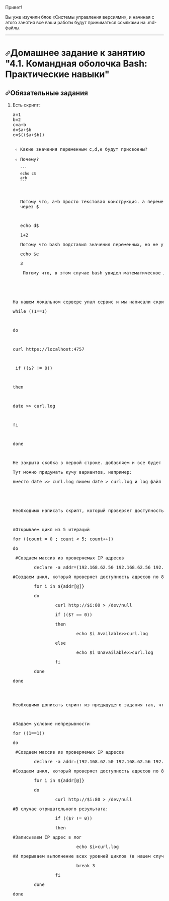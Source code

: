 
<p>Привет!</p>
<p>Вы уже изучили блок «Системы управления версиями», и начиная с этого занятия все ваши работы будут приниматься ссылками на .md-файлы.</p>
<hr>
<h1><a id="user-content-домашнее-задание-к-занятию-41-командная-оболочка-bash-практические-навыки" class="anchor" aria-hidden="true" href="#домашнее-задание-к-занятию-41-командная-оболочка-bash-практические-навыки"><svg class="octicon octicon-link" viewBox="0 0 16 16" version="1.1" width="16" height="16" aria-hidden="true"><path fill-rule="evenodd" d="M7.775 3.275a.75.75 0 001.06 1.06l1.25-1.25a2 2 0 112.83 2.83l-2.5 2.5a2 2 0 01-2.83 0 .75.75 0 00-1.06 1.06 3.5 3.5 0 004.95 0l2.5-2.5a3.5 3.5 0 00-4.95-4.95l-1.25 1.25zm-4.69 9.64a2 2 0 010-2.83l2.5-2.5a2 2 0 012.83 0 .75.75 0 001.06-1.06 3.5 3.5 0 00-4.95 0l-2.5 2.5a3.5 3.5 0 004.95 4.95l1.25-1.25a.75.75 0 00-1.06-1.06l-1.25 1.25a2 2 0 01-2.83 0z"></path></svg></a>Домашнее задание к занятию "4.1. Командная оболочка Bash: Практические навыки"</h1>
<h2><a id="user-content-обязательные-задания" class="anchor" aria-hidden="true" href="#обязательные-задания"><svg class="octicon octicon-link" viewBox="0 0 16 16" version="1.1" width="16" height="16" aria-hidden="true"><path fill-rule="evenodd" d="M7.775 3.275a.75.75 0 001.06 1.06l1.25-1.25a2 2 0 112.83 2.83l-2.5 2.5a2 2 0 01-2.83 0 .75.75 0 00-1.06 1.06 3.5 3.5 0 004.95 0l2.5-2.5a3.5 3.5 0 00-4.95-4.95l-1.25 1.25zm-4.69 9.64a2 2 0 010-2.83l2.5-2.5a2 2 0 012.83 0 .75.75 0 001.06-1.06 3.5 3.5 0 00-4.95 0l-2.5 2.5a3.5 3.5 0 004.95 4.95l1.25-1.25a.75.75 0 00-1.06-1.06l-1.25 1.25a2 2 0 01-2.83 0z"></path></svg></a>Обязательные задания</h2>
<ol>
<li>
<p>Есть скрипт:</p>
<div class="highlight highlight-source-shell position-relative overflow-auto" data-snippet-clipboard-copy-content="a=1
b=2
c=a+b
d=$a+$b
e=$(($a+$b))
"><pre>a=1
b=2
c=a+b
d=$a+$b
e=$(($a+$b))
<ul>
<li>Какие значения переменным c,d,e будут присвоены?</li>
<li>Почему?</li>
<code>```
echo c$
a+b
```
</code>



Потому что, a+b просто текстовая конструкция. а переменные вызываются через $


<p>echo d$
<p>1+2
<p>Потому что bash подставил значения переменных, но не увидел математического действия а всего лишь строку
<p>echo $e
<p>3
<p> Потому что, в этом случае bash увидел математическое действие. Как и в случае использования [] вместо (())
</li>
</ul>
<li>
<p>На нашем локальном сервере упал сервис и мы написали скрипт, который постоянно проверяет его доступность, записывая дату проверок до тех пор, пока сервис не станет доступным. В скрипте допущена ошибка, из-за которой выполнение не может завершиться, при этом место на Жёстком Диске постоянно уменьшается. Что необходимо сделать, чтобы его исправить:
<p>while ((1==1)</p>
<p>do</p>
<p>curl https://localhost:4757</p>
<p> if (($? != 0))</p>
<p>then</p>
<p>date >> curl.log</p>
<p>fi</p>
<p>done</p>
<p>Не закрыта скобка в первой строке. добавляем и все будет работать.
<p>Тут можно придумать кучу вариантов, например:
<p>вместо date >> curl.log пишем date > curl.log и log файл будет всегда содержать последний результат curl, до того момента пока не подниместся сервис на порту 4757</p>
</li>
<li>
<p>Необходимо написать скрипт, который проверяет доступность трёх IP: 192.168.0.1, 173.194.222.113, 87.250.250.242 по 80 порту и записывает результат в файл log. Проверять доступностьп необходимо пять раз для каждого узла.</p>
<p>#Открываем цикл из 5 итераций
<p>for ((count = 0 ; count < 5; count++))
<p>do
<p> #Создаем массив из проверяемых IP адресов
<p>        declare -a addr=(192.168.62.50 192.168.62.56 192.168.62.45)
<p>#Создаем цикл, который проверяет доступность адресов по 80 порту (порт по умолчанию, поэтому не указывается) и записывает резульат в файл.
<p>        for i in ${addr[@]}
<p>        do
<p>                curl http://$i:80 > /dev/null
<p>                if (($? == 0))
<p>                then
<p>                        echo $i Available>>curl.log
<p>                else
<p>                        echo $i Unavailable>>curl.log
<p>                fi
<p>        done
<p>done
</li>
<li>
<p>Необходимо дописать скрипт из предыдущего задания так, чтобы он выполнялся до тех пор, пока один из узлов не окажется недоступным. Если любой из узлов недоступен - IP этого узла пишется в файл error, скрипт прерывается</p>
<p>#Задаем условие непрерывности
<p>for ((1==1))
<p>do
<p> #Создаем массив из проверяемых IP адресов
<p>        declare -a addr=(192.168.62.50 192.168.62.56 192.168.62.45)
<p>#Создаем цикл, который проверяет доступность адресов по 80 порту (порт по умолчанию, поэтому не указывается)
<p>        for i in ${addr[@]}
<p>        do
<p>                curl http://$i:80 > /dev/null
<p>#В случае отрицательного результата:
<p>                if (($? != 0))
<p>                then
<p>#Записываем IP адрес в лог
<p>                        echo $i>curl.log
<p>#И прерываем выполнение всех уровней циклов (в нашем случае трех)
<p>                        break 3
<p>                fi
<p>        done
<p>done
</li>
